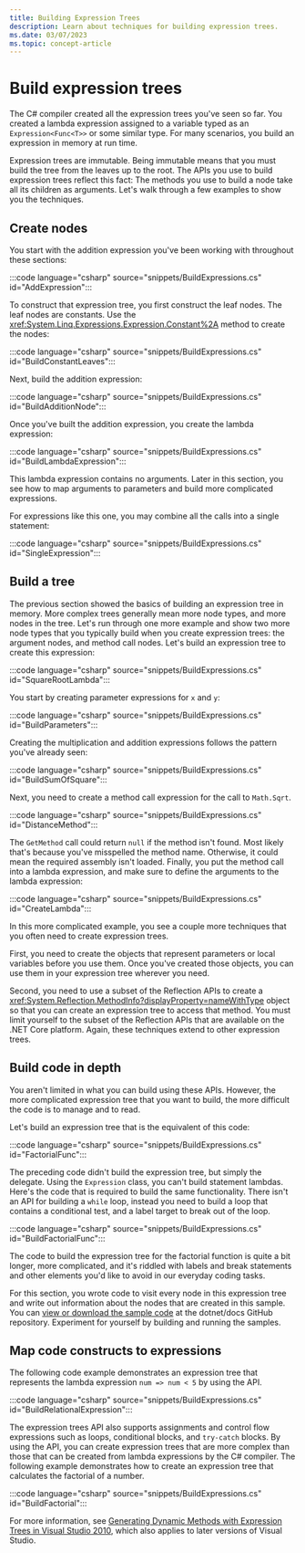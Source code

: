 ```yaml
---
title: Building Expression Trees
description: Learn about techniques for building expression trees.
ms.date: 03/07/2023
ms.topic: concept-article
---
```

# Build expression trees

The C# compiler created all the expression trees you've seen so far. You created a lambda expression assigned to a variable typed as an `Expression<Func<T>>` or some similar type. For many scenarios, you build an expression in memory at run time.

Expression trees are immutable. Being immutable means that you must build the tree from the leaves up to the root. The APIs you use to build expression trees reflect this fact: The methods you use to build a node take all its children as arguments. Let's walk through a few examples to show you the techniques.

## Create nodes

You start with the addition expression you've been working with throughout these sections:

:::code language="csharp" source="snippets/BuildExpressions.cs" id="AddExpression":::

To construct that expression tree, you first construct the leaf nodes. The leaf nodes are constants. Use the <xref:System.Linq.Expressions.Expression.Constant%2A> method to create the nodes:

:::code language="csharp" source="snippets/BuildExpressions.cs" id="BuildConstantLeaves":::

Next, build the addition expression:

:::code language="csharp" source="snippets/BuildExpressions.cs" id="BuildAdditionNode":::

Once you've built the addition expression, you create the lambda expression:

:::code language="csharp" source="snippets/BuildExpressions.cs" id="BuildLambdaExpression":::

This lambda expression contains no arguments. Later in this section, you see how to map arguments to parameters and build more complicated expressions.

For expressions like this one, you may combine all the calls into a single statement:

:::code language="csharp" source="snippets/BuildExpressions.cs" id="SingleExpression":::

## Build a tree

The previous section showed the basics of building an expression tree in memory. More complex trees generally mean more node types, and more nodes in the tree. Let's run through one more example and show two more node types that you typically build when you create expression trees: the argument nodes, and method call nodes. Let's build an expression tree to create this expression:

:::code language="csharp" source="snippets/BuildExpressions.cs" id="SquareRootLambda":::

You start by creating parameter expressions for `x` and `y`:

:::code language="csharp" source="snippets/BuildExpressions.cs" id="BuildParameters":::

Creating the multiplication and addition expressions follows the pattern you've already seen:

:::code language="csharp" source="snippets/BuildExpressions.cs" id="BuildSumOfSquare":::

Next, you need to create a method call expression for the call to `Math.Sqrt`.

:::code language="csharp" source="snippets/BuildExpressions.cs" id="DistanceMethod":::

The `GetMethod` call could return `null` if the method isn't found. Most likely that's because you've misspelled the method name. Otherwise, it could mean the required assembly isn't loaded. Finally, you put the method call into a lambda expression, and make sure to define the arguments to the lambda expression:

:::code language="csharp" source="snippets/BuildExpressions.cs" id="CreateLambda":::

In this more complicated example, you see a couple more techniques that you often need to create expression trees.

First, you need to create the objects that represent parameters or local variables before you use them. Once you've created those objects, you can use them in your expression tree wherever you need.

Second, you need to use a subset of the Reflection APIs to create a <xref:System.Reflection.MethodInfo?displayProperty=nameWithType> object so that you can create an expression tree to access that method. You must limit yourself to the subset of the Reflection APIs that are available on the .NET Core platform. Again, these techniques extend to other expression trees.

## Build code in depth

You aren't limited in what you can build using these APIs. However, the more complicated expression tree that you want to build, the more difficult the code is to manage and to read.

Let's build an expression tree that is the equivalent of this code:

:::code language="csharp" source="snippets/BuildExpressions.cs" id="FactorialFunc":::

The preceding code didn't build the expression tree, but simply the delegate. Using the `Expression` class, you can't build statement lambdas. Here's the code that is required to build the same functionality. There isn't an API for building a `while` loop, instead you need to build a loop that contains a conditional test, and a label target to break out of the loop.

:::code language="csharp" source="snippets/BuildExpressions.cs" id="BuildFactorialFunc":::

The code to build the expression tree for the factorial function is quite a bit longer, more complicated, and it's riddled with labels and break statements and other elements you'd like to avoid in our everyday coding tasks.

For this section, you wrote code to visit every node in this expression tree and write out information about the nodes that are created in this sample. You can [view or download the sample code](https://github.com/dotnet/samples/tree/main/csharp/expression-trees) at the dotnet/docs GitHub repository. Experiment for yourself by building and running the samples.

## Map code constructs to expressions

The following code example demonstrates an expression tree that represents the lambda expression `num => num < 5` by using the API.

:::code language="csharp" source="snippets/BuildExpressions.cs" id="BuildRelationalExpression":::

The expression trees API also supports assignments and control flow expressions such as loops, conditional blocks, and `try-catch` blocks. By using the API, you can create expression trees that are more complex than those that can be created from lambda expressions by the C# compiler. The following example demonstrates how to create an expression tree that calculates the factorial of a number.

:::code language="csharp" source="snippets/BuildExpressions.cs" id="BuildFactorial":::

For more information, see [Generating Dynamic Methods with Expression Trees in Visual Studio 2010](https://devblogs.microsoft.com/csharpfaq/generating-dynamic-methods-with-expression-trees-in-visual-studio-2010/), which also applies to later versions of Visual Studio.
